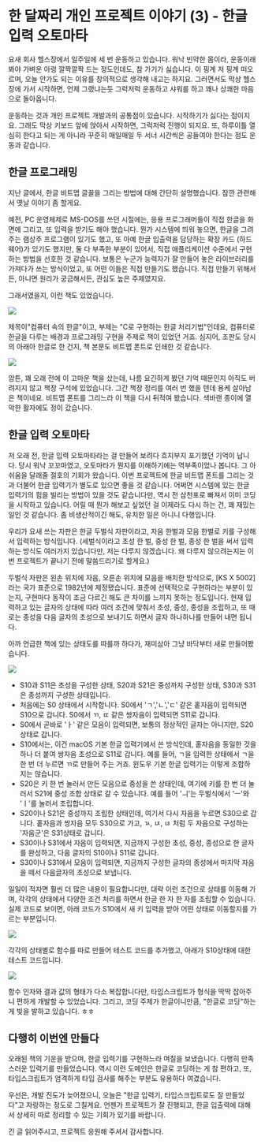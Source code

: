 # 한 달짜리 개인 프로젝트 이야기 (3) - 한글 입력 오토마타

요새 회사 헬스장에서 일주일에 세 번 운동하고 있습니다. 워낙 빈약한 몸이라, 운동이래봐야 가벼운 아령 깔짝깔짝 드는 정도인데도, 참 가기가 싫습니다. 이 핑계 저 핑계 떠오르며,  오늘 안가도 되는 이유를 창의적으로 생각해 내고는 하지요. 그러면서도 막상 헬스장에 가서 시작하면, 언제 그랬냐는듯 그럭저럭 운동하고 샤워를 하고 꽤나 상쾌한 마음으로 돌아옵니다.

운동하는 것과 개인 프로젝트 개발과의 공통점이 있습니다. 시작하기가 싫다는 점이지요. 그래도 막상 키보드 앞에 앉아서 시작하면, 그럭저럭 진행이 되지요. 또, 하루이틀 열심히 한다고 되는 게 아니라 꾸준히 매일매일 두 서너 시간씩은 공들여야 한다는 점도 운동과 같습니다.

## 한글 프로그래밍

지난 글에서, 한글 비트맵 글꼴을 그리는 방법에 대해 간단히 설명했습니다. 잠깐 관련해서 옛날 이야기 좀 할게요.

예전, PC 운영체제로 MS-DOS를 쓰던 시절에는, 응용 프로그래머들이 직접 한글을 화면에 그리고, 또 입력을 받기도 해야 했습니다. 뭔가 시스템에 띄워 놓으면, 한글을 그려주는 램상주 프로그램이 있기도 했고, 또 아예 한글 입출력을 담당하는 확장 카드 (하드웨어)가 있기도 했지만, 둘 다 부족한 부분이 있어서, 직접 애플리케이션 수준에서 구현하는 방법을 선호한 것 같습니다. 보통은 누군가 능력자가 잘 만들어 놓은 라이브러리를 가져다가 쓰는 방식이었고, 또 어떤 이들은 직접 만들기도 했습니다. 직접 만들기 위해서든, 아니면 원리가 궁금해서든, 관심도 높은 주제였지요.

그래서였을지, 이런 책도 있었습니다.

![](img/컴퓨터속의한글.jpg)

제목이"컴퓨터 속의 한글"이고, 부제는 "C로 구현하는 한글 처리기법"인데요, 컴퓨터로 한글을 다루는 배경과 프로그래밍 구현을 주제로 책이 있었던 거죠. 심지어, 조판도 당시의 아래아 한글로 한 건지, 책 본문도 비트맵 폰트로 인쇄한 것 같습니다.

![](img/컴퓨터속의한글서문.jpg)

암튼, 꽤 오래 전에 이 고마운 책을 샀는데, 나름 요긴하게 봤던 기억 때문인지 아직도 버려지지 않고 책장 구석에 있었습니다. 그간 책장 정리를 여러 번 했을 텐데 용케 살아남은 책이네요. 비트맵 폰트를 그리느라 이 책을 다시 뒤적여 봤습니다. 색바랜 종이에 열악한 활자에도 정이 갔습니다.

## 한글 입력 오토마타

저 오래 전, 한글 입력 오토마타라는 걸 만들어 보려다 흐지부지 포기했던 기억이 납니다. 당시 워낙 꼬꼬마였고, 오토마타가 뭔지를 이해하기에는 역부족이었나 봅니다. 그 아쉬움을 달래줄 절호의 기회가 왔습니다. 이번 프로젝트에 한글 비트맵 폰트를 그리는 것과 더불어 한글 입력기가 별도로 있으면 좋을 것 같습니다. 어쩌면 시스템에 있는 한글 입력기의 힘을 빌리는 방법이 있을 것도 같습니다만, 역시 전 삼천포로 빠져서 이미 코딩을 시작하고 있습니다. 어릴 때 뭔가 해보고 싶었던 걸 이제라도 다시 하는 건, 꽤 재밌는 일인 것 같습니다. 좀 비생산적이긴 해도, 유치한 일은 아니니 다행입니다.

우리가 요새 쓰는 자판은 한글 두벌식 자판이라고, 자음 한벌과 모음 한벌로 키를 구성해서 입력하는 방식입니다. (세벌식이라고 초성 한 벌, 중성 한 벌, 종성 한 벌을 써서 입력하는 방식도 여러가지 있습니다만, 저는 다루지 않겠습니다. 왜 다루지 않으려는지는 이번 프로젝트가 끝나기 전에 말씀드리기로 할게요.)

두벌식 자판은 왼손 위치에 자음, 오른손 위치에 모음을 배치한 방식으로, [KS X 5002]라는 국가 표준으로 1982년에 제정됐습니다. 표준에 선택적으로 구현하라는 부분이 있는지, 구현마다 동작이 조금 다르긴 해도 큰 차이를 느끼지 못하는 정도입니다. 현재 입력하고 있는 글자의 상태에 따라 여러 조건에 맞춰서 초성, 중성, 종성을 조립하고, 또 때로는 종성을 다음 글자의 초성으로 보내기도 하면서 글자 하나하나를 만들어 내면 됩니다.

아까 언급한 책에 있는 상태도를 따를까 하다가, 재미삼아 그냥 바닥부터 새로 만들어봤습니다.

![](img/한글입력오토마타.png)

* S10과 S11은 초성을 구성한 상태, S20과 S21은 중성까지 구성한 상태, S30과 S31은 종성까지 구성한 상태입니다.
* 처음에는 S0 상태에서 시작합니다. S0에서 'ㄱ','ㄴ','ㄷ' 같은 홑자음이 입력되면 S10으로 갑니다. S0에서 ㄲ, ㄸ 같은 쌍자음이 입력되면 S11로 갑니다.
* S0에서 곧바로 'ㅏ' 같은 모음이 입력되면, 보통의 정상적인 글자는 아니지만, S20상태로 갑니다.
* S10에서는, 이건 macOS 기본 한글 입력기에서 쓴 방식인데, 홑자음을 동일한 것을 하나 더 붙여 쌍자음 초성으로 S11로 갑니다. 예를 들어, ㄱ을 입력한 상태에서 ㄱ을 한 번 더 누르면 ㄲ로 만들어 주는 거죠. 윈도우 기본 한글 입력기는 이렇게 조합하지는 않습니다.
* S20은 키 한 번 눌러서 만든 모음으로 중성을 쓴 상태인데, 여기에 키를 한 번 더 눌러서 S21에 중성 조합 상태로 갈 수 있습니다. 예를 들어 'ㅢ'는 두벌식에서 'ㅡ'와 'ㅣ'를 눌러서 조립합니다.
* S20이나 S21은 중성까지 조립한 상태인데, 여기서 다시 자음을 누르면 S30으로 갑니다. 홑자음과 쌍자음 모두 S30으로 가고, ㄳ, ㄵ, ㄶ 처럼 두 자음으로 구성하는 '자음군'은 S31상태로 갑니다.
* S30이나 S31에서 자음이 입력되면, 지금까지 구성한 초성, 중성, 종성으로 한 글자를 완성하고, 다음 글자의 S10이나 S11로 갑니다.
* S30이나 S31에서 모음이 입력되면, 지금까지 구성한 글자의 종성에서 마지막 자음을 떼서 다음글자의 초성으로 보냅니다.

일일이 적자면 훨씬 더 많은 내용이 필요합니다만, 대략 이런 조건으로 상태를 이동해 가며, 각각의 상태에서 다양한 조건 처리를 하면서 한글 한 자 한 자를 조립할 수 있습니다. 실제 코드로 보이면, 아래 코드가 S10에서 새 키 입력을 받아 어떤 상태로 이동할지를 가르는 부분입니다.

![](img/한글입력오토마타코드.png)

각각의 상태별로 함수를 따로 만들어 테스트 코드를 추가했고, 아래가 S10상태에 대한 테스트 코드입니다.

![](img/한글입력오토마타테스트코드.png)

함수 인자와 결과 값의 형태가 다소 복잡합니다만, 타입스크립트가 형식을 딱딱 잡아주니 편하게 개발할 수 있었습니다. 그리고, 코딩 주제가 한글이니만큼, "한글로 코딩"하는 게 빛을 발하고 있습니다. ㅎㅎ

## 다행히 이번엔 만들다

오래된 책의 기운을 받으며, 한글 입력기를 구현하느라 며칠을 보냈습니다. 다행히 만족스러운 입력기를 만들었습니다. 역시 이런 도메인은 한글로 코딩하는 게 참 편하고, 또, 타입스크립트가 엄격하게 타입 검사를 해주는 부분도 유용하다 여겼습니다.

우선은, 개발 진도가 늦어졌으니, 오늘은 "한글 입력기, 타입스크립트로도 잘 만들었다"고 자랑하는 정도로 그칠게요. 언젠가 프로젝트가 잘 진행되고, 한글 입출력에 대해서 상세히 따로 정리할 수 있는 기회가 있기를 바랍니다.

긴 글 읽어주시고, 프로젝트 응원해 주셔서 감사합니다.
